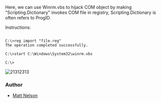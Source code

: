 Here, we can use Winrm.vbs to hijack COM object by making "Scripting.Dictionary" invokes COM file in registry, Scripting.Dictionary is often refers to ProgID.


Instructions:

```

C:\>reg import "file.reg"
The operation completed successfully.

C:\>start C:\Windows\System32\winrm.vbs

C:\>
```


![21312313](https://user-images.githubusercontent.com/25440152/58567597-7876f080-81e7-11e9-971b-6362f2db1247.PNG)



### Author
* [Matt Nelson ](https://twitter.com/enigma0x3)

